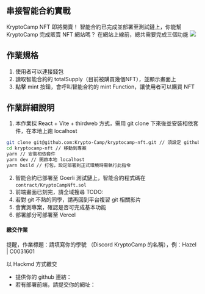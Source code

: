 ## 串接智能合約實戰
KryptoCamp NFT 即將開賣！
智能合約已完成並部署至測試鏈上，你能幫 KryptoCamp 完成販賣 NFT 網站嗎？
在網站上線前，總共需要完成三個功能
![](https://i.imgur.com/WLDl3e2.jpg)

## 作業規格
1. 使用者可以連接錢包
2. 讀取智能合約的 totalSupply（目前被購買幾個NFT），並顯示畫面上
3. 點擊 mint 按鈕，會呼叫智能合約的 mint Function，讓使用者可以購買 NFT

## 作業詳細說明
1. 本作業採 React + Vite + thirdweb 方式，需用 git clone 下來後並安裝相依套件，在本地上跑 localhost

```bash
git clone git@github.com:Krypto-Camp/kryptocamp-nft.git // 須設定 github ssh key
cd kryptocamp-nft // 移動到專案 
yarn // 安裝相依套件
yarn dev // 開啟本地 localhost
yarn build // 打包，設定部署到正式環境時需執行此指令
```

2. 智能合約已部署至 Goerli 測試鏈上，智能合約程式碼在 `contract/KryptoCampNft.sol`
3. 前端畫面已刻完，請全域搜尋 TODO:
4. 若對 git 不熟的同學，請再回到平台複習 git 相關影片
6. 會實測專案，確認是否可完成基本功能
7. 部署部分可部署至 Vercel

#### 繳交作業
提醒，作業標題：請填寫你的學號 （Discord KryptoCamp 的名稱），例：Hazel | C0031601

以 Hackmd 方式繳交
- 提供你的 github 連結：
- 若有部署前端，請提交你的網址：
